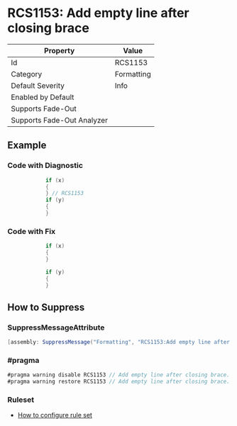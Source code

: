 # RCS1153: Add empty line after closing brace

| Property | Value |
| -------- | ----- |
| Id | RCS1153 |
| Category | Formatting |
| Default Severity | Info |
| Enabled by Default |  |
| Supports Fade\-Out |  |
| Supports Fade\-Out Analyzer |  |

## Example

### Code with Diagnostic

```csharp
            if (x)
            {
            } // RCS1153
            if (y)
            {
            }
```

### Code with Fix

```csharp
            if (x)
            {
            }

            if (y)
            {
            }
```

## How to Suppress

### SuppressMessageAttribute

```csharp
[assembly: SuppressMessage("Formatting", "RCS1153:Add empty line after closing brace.", Justification = "<Pending>")]
```

### \#pragma

```csharp
#pragma warning disable RCS1153 // Add empty line after closing brace.
#pragma warning restore RCS1153 // Add empty line after closing brace.
```

### Ruleset

* [How to configure rule set](../HowToConfigureAnalyzers.md)
